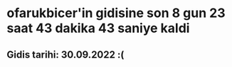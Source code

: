 # ofarukbicer'in gidisine son 8 gun 23 saat 43 dakika 43 saniye kaldi

## Gidis tarihi: 30.09.2022 :(